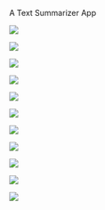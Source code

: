 A Text Summarizer App

![](images/python.PNG)

![](images/ngrok.PNG)

 ![](images/splash.png)
 
 
 ![](images/SignUp.PNG)
 
 
 ![](images/Login.png)
 
 ![](images/Forgot_PAssword.PNG)
 
 ![](images/photo.png)
 
 ![](images/Get.png)
 
 ![](images/menu.png)
 
 ![](images/light_theme.png)
  
 ![](images/dark_theme.png)
 

